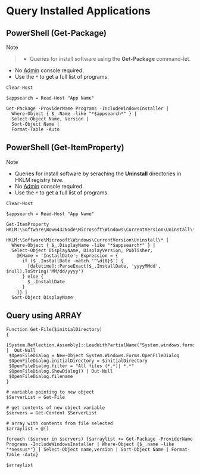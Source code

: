 # Query Installed Applications


## PowerShell (Get-Package)

> [!NOTE]
> > - Queries for install software using the **Get-Package** command-let. 
> - No <ins>Admin</ins> console required. 
> - Use the `*` to get a full list of programs.

```
Clear-Host

$appsearch = Read-Host "App Name"

Get-Package -ProviderName Programs -IncludeWindowsInstaller |
  Where-Object { $_.Name -like "*$appsearch*" } |
  Select-Object Name, Version |
  Sort-Object Name |
  Format-Table -Auto
```

## PowerShell (Get-ItemProperty)

> [!NOTE]
> - Queries for install software by seraching the **Uninstall** directories in HKLM registry hive. 
> - No <ins>Admin</ins> console required. 
> - Use the `*` to get a full list of programs.

```
Clear-Host

$appsearch = Read-Host "App Name"

Get-ItemProperty HKLM:\Software\Wow6432Node\Microsoft\Windows\CurrentVersion\Uninstall\*, 
                 HKLM:\Software\Microsoft\Windows\CurrentVersion\Uninstall\* |
  Where-Object { $_.DisplayName -like "*$appsearch*" } |
  Select-Object DisplayName, DisplayVersion, Publisher,
    @{Name = 'InstallDate'; Expression = {
      if ($_.InstallDate -match '^\d{8}$') {
        [datetime]::ParseExact($_.InstallDate, 'yyyyMMdd', $null).ToString('MM/dd/yyyy')
      } else {
        $_.InstallDate
      }
    }} |
  Sort-Object DisplayName
```


## Query using ARRAY
```
Function Get-File($initialDirectory) 
{    
 [System.Reflection.Assembly]::LoadWithPartialName("System.windows.forms") |  Out-Null 
 $OpenFileDialog = New-Object System.Windows.Forms.OpenFileDialog 
 $OpenFileDialog.initialDirectory = $initialDirectory 
 $OpenFileDialog.filter = "All files (*.*)| *.*" 
 $OpenFileDialog.ShowDialog() | Out-Null 
 $OpenFileDialog.filename 
} 

# variable pointing to new object
$ServerList = Get-File

# get contents of new object variable
$servers = Get-Content $ServerList 

# array with contents from file selected
$arraylist = @()

foreach ($server in $servers) {$arraylist += Get-Package -ProviderName Programs -IncludeWindowsInstaller | Where-Object {$_.name -like "*nessus*"} | Select-Object name,version | Sort-Object Name | Format-Table -Auto}

$arraylist 
```

